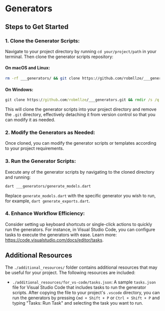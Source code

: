 # Generators

## Steps to Get Started

### 1. Clone the Generator Scripts:

Navigate to your project directory by running `cd your/project/path` in your terminal. Then clone the generator scripts repository:

#### On macOS and Linux:

```bash
rm -rf ___generators/ && git clone https://github.com/robmllze/___generators.git && cd ___generators && dart pub get && rm -rf .git/
```
#### On Windows:

```cmd
git clone https://github.com/robmllze/___generators.git && rmdir /s /q ___generators/.git/
```

This will clone the generator scripts into your project directory and remove the `.git` directory, effectively detaching it from version control so that you can modify it as needed.

### 2. Modify the Generators as Needed:

Once cloned, you can modify the generator scripts or templates according to your project requirements.

### 3. Run the Generator Scripts:

Execute any of the generator scripts by navigating to the cloned directory and running:

```bash
dart ___generators/generate_models.dart
```

Replace `generate_models.dart` with the specific generator you wish to run, for example, `dart generate_exports.dart`.

### 4. Enhance Workflow Efficiency:

Consider setting up keyboard shortcuts or single-click actions to quickly run the generators. For instance, in Visual Studio Code, you can configure tasks to execute the generators with ease. Learn more: https://code.visualstudio.com/docs/editor/tasks.

## Additional Resources

The `./additional_resources/` folder contains additional resources that may be useful for your project. The following resources are included:

- `./additional_resources/for_vs-code/tasks.json`: A sample `tasks.json` file for Visual Studio Code that includes tasks to run the generator scripts. After copying the file to your project's `.vscode` directory, you can run the generators by pressing `Cmd + Shift + P` or `Ctrl + Shift + P` and typing "Tasks: Run Task" and selecting the task you want to run.
